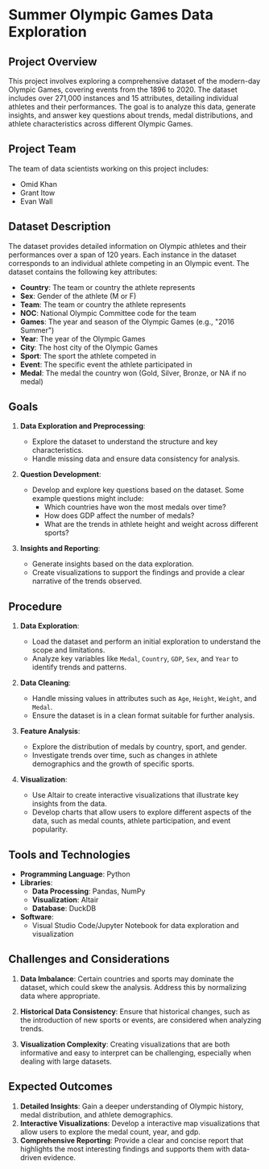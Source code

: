 # Summer Olympic Games Data Exploration

## Project Overview

This project involves exploring a comprehensive dataset of the modern-day Olympic Games, covering events from the 1896 to 2020. The dataset includes over 271,000 instances and 15 attributes, detailing individual athletes and their performances. The goal is to analyze this data, generate insights, and answer key questions about trends, medal distributions, and athlete characteristics across different Olympic Games.

## Project Team

The team of data scientists working on this project includes:
* Omid Khan
* Grant Itow
* Evan Wall

## Dataset Description

The dataset provides detailed information on Olympic athletes and their performances over a span of 120 years. Each instance in the dataset corresponds to an individual athlete competing in an Olympic event. The dataset contains the following key attributes:

- **Country**: The team or country the athlete represents
- **Sex**: Gender of the athlete (M or F)
- **Team**: The team or country the athlete represents
- **NOC**: National Olympic Committee code for the team
- **Games**: The year and season of the Olympic Games (e.g., "2016 Summer")
- **Year**: The year of the Olympic Games
- **City**: The host city of the Olympic Games
- **Sport**: The sport the athlete competed in
- **Event**: The specific event the athlete participated in
- **Medal**: The medal the country won (Gold, Silver, Bronze, or NA if no medal)

## Goals

1. **Data Exploration and Preprocessing**: 
   - Explore the dataset to understand the structure and key characteristics.
   - Handle missing data and ensure data consistency for analysis.

2. **Question Development**:
   - Develop and explore key questions based on the dataset. Some example questions might include:
     - Which countries have won the most medals over time?
     - How does GDP affect the number of medals?
     - What are the trends in athlete height and weight across different sports?     

3. **Insights and Reporting**:
   - Generate insights based on the data exploration.
   - Create visualizations to support the findings and provide a clear narrative of the trends observed.

## Procedure

1. **Data Exploration**:
   - Load the dataset and perform an initial exploration to understand the scope and limitations.
   - Analyze key variables like `Medal`, `Country`, `GDP`, `Sex`, and `Year` to identify trends and patterns.

2. **Data Cleaning**:
   - Handle missing values in attributes such as `Age`, `Height`, `Weight`, and `Medal`.
   - Ensure the dataset is in a clean format suitable for further analysis.

3. **Feature Analysis**:
   - Explore the distribution of medals by country, sport, and gender.
   - Investigate trends over time, such as changes in athlete demographics and the growth of specific sports.

4. **Visualization**:
   - Use Altair to create interactive visualizations that illustrate key insights from the data.
   - Develop charts that allow users to explore different aspects of the data, such as medal counts, athlete participation, and event popularity.

## Tools and Technologies

- **Programming Language**: Python 
- **Libraries**:
  - **Data Processing**: Pandas, NumPy
  - **Visualization**: Altair
  - **Database**: DuckDB
- **Software**:
  - Visual Studio Code/Jupyter Notebook for data exploration and visualization

## Challenges and Considerations

1. **Data Imbalance**: Certain countries and sports may dominate the dataset, which could skew the analysis. Address this by normalizing data where appropriate.

2. **Historical Data Consistency**: Ensure that historical changes, such as the introduction of new sports or events, are considered when analyzing trends.

3. **Visualization Complexity**: Creating visualizations that are both informative and easy to interpret can be challenging, especially when dealing with large datasets.

## Expected Outcomes

1. **Detailed Insights**: Gain a deeper understanding of Olympic history, medal distribution, and athlete demographics.
2. **Interactive Visualizations**: Develop a interactive map visualizations that allow users to explore the medal count, year, and gdp.
3. **Comprehensive Reporting**: Provide a clear and concise report that highlights the most interesting findings and supports them with data-driven evidence.


